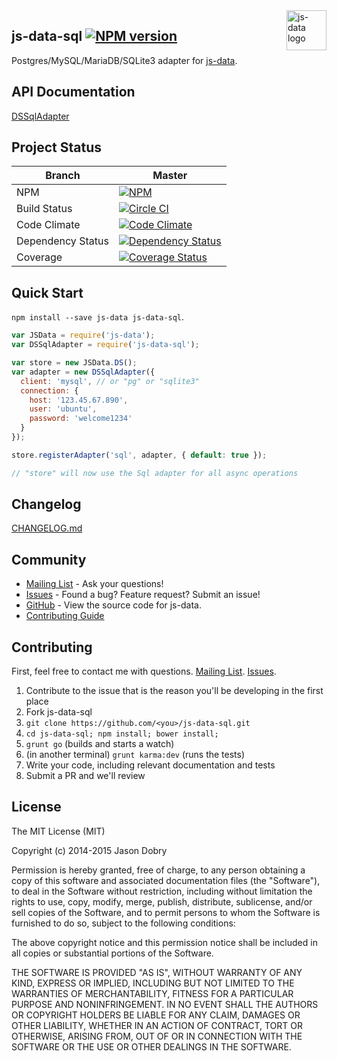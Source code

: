 <img src="https://raw.githubusercontent.com/js-data/js-data/master/js-data.png" alt="js-data logo" title="js-data" align="right" width="64" height="64" />

## js-data-sql [![NPM version](https://badge.fury.io/js/js-data-sql.png)](http://badge.fury.io/js/js-data-sql)

Postgres/MySQL/MariaDB/SQLite3 adapter for [js-data](http://www.js-data.io/).

## API Documentation
[DSSqlAdapter](http://www.js-data.io/docs/dssqladapter)

## Project Status

| Branch | Master |
| ------ | ------ |
| NPM | [![NPM](https://nodei.co/npm/js-data-sql.png?downloads=true&stars=true)](https://nodei.co/npm/js-data-sql/) |
| Build Status | [![Circle CI](https://circleci.com/gh/js-data/js-data-sql.svg?style=svg)](https://circleci.com/gh/js-data/js-data-sql) |
| Code Climate | [![Code Climate](https://codeclimate.com/github/js-data/js-data-sql.png)](https://codeclimate.com/github/js-data/js-data-sql) |
| Dependency Status | [![Dependency Status](https://gemnasium.com/js-data/js-data-sql.png)](https://gemnasium.com/js-data/js-data-sql) |
| Coverage | [![Coverage Status](https://coveralls.io/repos/js-data/js-data-sql/badge.png?branch=master)](https://coveralls.io/r/js-data/js-data-sql?branch=master) |

## Quick Start
`npm install --save js-data js-data-sql`.

```js
var JSData = require('js-data');
var DSSqlAdapter = require('js-data-sql');

var store = new JSData.DS();
var adapter = new DSSqlAdapter({
  client: 'mysql', // or "pg" or "sqlite3"
  connection: {
    host: '123.45.67.890',
    user: 'ubuntu',
    password: 'welcome1234'
  }
});

store.registerAdapter('sql', adapter, { default: true });

// "store" will now use the Sql adapter for all async operations
```

## Changelog
[CHANGELOG.md](https://github.com/js-data/js-data-sql/blob/master/CHANGELOG.md)

## Community
- [Mailing List](https://groups.io/org/groupsio/jsdata) - Ask your questions!
- [Issues](https://github.com/js-data/js-data-sql/issues) - Found a bug? Feature request? Submit an issue!
- [GitHub](https://github.com/js-data/js-data-sql) - View the source code for js-data.
- [Contributing Guide](https://github.com/js-data/js-data-sql/blob/master/CONTRIBUTING.md)

## Contributing

First, feel free to contact me with questions. [Mailing List](https://groups.io/org/groupsio/jsdata). [Issues](https://github.com/js-data/js-data-sql/issues).

1. Contribute to the issue that is the reason you'll be developing in the first place
1. Fork js-data-sql
1. `git clone https://github.com/<you>/js-data-sql.git`
1. `cd js-data-sql; npm install; bower install;`
1. `grunt go` (builds and starts a watch)
1. (in another terminal) `grunt karma:dev` (runs the tests)
1. Write your code, including relevant documentation and tests
1. Submit a PR and we'll review

## License

The MIT License (MIT)

Copyright (c) 2014-2015 Jason Dobry

Permission is hereby granted, free of charge, to any person obtaining a copy
of this software and associated documentation files (the "Software"), to deal
in the Software without restriction, including without limitation the rights
to use, copy, modify, merge, publish, distribute, sublicense, and/or sell
copies of the Software, and to permit persons to whom the Software is
furnished to do so, subject to the following conditions:

The above copyright notice and this permission notice shall be included in all
copies or substantial portions of the Software.

THE SOFTWARE IS PROVIDED "AS IS", WITHOUT WARRANTY OF ANY KIND, EXPRESS OR
IMPLIED, INCLUDING BUT NOT LIMITED TO THE WARRANTIES OF MERCHANTABILITY,
FITNESS FOR A PARTICULAR PURPOSE AND NONINFRINGEMENT. IN NO EVENT SHALL THE
AUTHORS OR COPYRIGHT HOLDERS BE LIABLE FOR ANY CLAIM, DAMAGES OR OTHER
LIABILITY, WHETHER IN AN ACTION OF CONTRACT, TORT OR OTHERWISE, ARISING FROM,
OUT OF OR IN CONNECTION WITH THE SOFTWARE OR THE USE OR OTHER DEALINGS IN THE
SOFTWARE.
